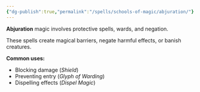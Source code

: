 ```yaml
---
{"dg-publish":true,"permalink":"/spells/schools-of-magic/abjuration/"}
---
```


**Abjuration** magic involves protective spells, wards, and negation.

These spells create magical barriers, negate harmful effects, or banish creatures.

**Common uses:**
- Blocking damage (*Shield*)
- Preventing entry (*Glyph of Warding*)
- Dispelling effects (*Dispel Magic*)